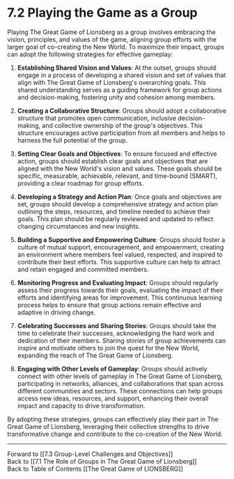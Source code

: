 # 7.2 Playing the Game as a Group

Playing The Great Game of Lionsberg as a group involves embracing the vision, principles, and values of the game, aligning group efforts with the larger goal of co-creating the New World. To maximize their impact, groups can adopt the following strategies for effective gameplay:

1.  **Establishing Shared Vision and Values**: At the outset, groups should engage in a process of developing a shared vision and set of values that align with The Great Game of Lionsberg's overarching goals. This shared understanding serves as a guiding framework for group actions and decision-making, fostering unity and cohesion among members.
    
2.  **Creating a Collaborative Structure**: Groups should adopt a collaborative structure that promotes open communication, inclusive decision-making, and collective ownership of the group's objectives. This structure encourages active participation from all members and helps to harness the full potential of the group.
    
3.  **Setting Clear Goals and Objectives**: To ensure focused and effective action, groups should establish clear goals and objectives that are aligned with the New World's vision and values. These goals should be specific, measurable, achievable, relevant, and time-bound (SMART), providing a clear roadmap for group efforts.
    
4.  **Developing a Strategy and Action Plan**: Once goals and objectives are set, groups should develop a comprehensive strategy and action plan outlining the steps, resources, and timeline needed to achieve their goals. This plan should be regularly reviewed and updated to reflect changing circumstances and new insights.
    
5.  **Building a Supportive and Empowering Culture**: Groups should foster a culture of mutual support, encouragement, and empowerment, creating an environment where members feel valued, respected, and inspired to contribute their best efforts. This supportive culture can help to attract and retain engaged and committed members.
    
6.  **Monitoring Progress and Evaluating Impact**: Groups should regularly assess their progress towards their goals, evaluating the impact of their efforts and identifying areas for improvement. This continuous learning process helps to ensure that group actions remain effective and adaptive in driving change.
    
7.  **Celebrating Successes and Sharing Stories**: Groups should take the time to celebrate their successes, acknowledging the hard work and dedication of their members. Sharing stories of group achievements can inspire and motivate others to join the quest for the New World, expanding the reach of The Great Game of Lionsberg.
    
8.  **Engaging with Other Levels of Gameplay**: Groups should actively connect with other levels of gameplay in The Great Game of Lionsberg, participating in networks, alliances, and collaborations that span across different communities and sectors. These connections can help groups access new ideas, resources, and support, enhancing their overall impact and capacity to drive transformation.
    

By adopting these strategies, groups can effectively play their part in The Great Game of Lionsberg, leveraging their collective strengths to drive transformative change and contribute to the co-creation of the New World.

____

Forward to [[7.3 Group-Level Challenges and Objectives]]    
Back to [[7.1 The Role of Groups in The Great Game of Lionsberg]]  
Back to Table of Contents [[The Great Game of LIONSBERG]]  